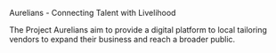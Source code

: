 Aurelians - Connecting Talent with Livelihood

The Project Aurelians aim to provide a digital platform to local tailoring vendors to expand their business and reach a broader public. 
